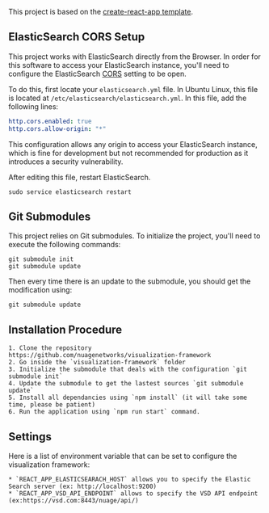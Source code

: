 This project is based on the [create-react-app template](https://github.com/facebookincubator/create-react-app/blob/master/template/README.md).

## ElasticSearch CORS Setup

This project works with ElasticSearch directly from the Browser. In order for this software to access your ElasticSearch instance, you'll need to configure the ElasticSearch [CORS](https://en.wikipedia.org/wiki/Cross-origin_resource_sharing) setting to be open.

To do this, first locate your `elasticsearch.yml` file. In Ubuntu Linux, this file is located at `/etc/elasticsearch/elasticsearch.yml`. In this file, add the following lines:

```yml
http.cors.enabled: true
http.cors.allow-origin: "*"
```

This configuration allows any origin to access your ElasticSearch instance, which is fine for development but not recommended for production as it introduces a security vulnerability.

After editing this file, restart ElasticSearch.

`sudo service elasticsearch restart`

## Git Submodules

This project relies on Git submodules. To initialize the project, you'll need to execute the following commands:

```
git submodule init
git submodule update
```

Then every time there is an update to the submodule, you should get the modification using:

```
git submodule update
```

## Installation Procedure

    1. Clone the repository https://github.com/nuagenetworks/visualization-framework
    2. Go inside the `visualization-framework` folder
    3. Initialize the submodule that deals with the configuration `git submodule init`
    4. Update the submodule to get the lastest sources `git submodule update`
    5. Install all dependancies using `npm install` (it will take some time, please be patient)
    6. Run the application using `npm run start` command.

## Settings

Here is a list of environment variable that can be set to configure the visualization framework:

    * `REACT_APP_ELASTICSEARACH_HOST` allows you to specify the Elastic Search server (ex: http://localhost:9200)
    * `REACT_APP_VSD_API_ENDPOINT` allows to specify the VSD API endpoint (ex:https://vsd.com:8443/nuage/api/)
